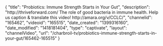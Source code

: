 {
    "title": "Probiotics: Immune Strength Starts in Your Gut",
    "description": "http:\/\/thriveforward.com\/ The role of good bacteria in immune health. Help us caption & translate this video! http:\/\/amara.org\/v\/CCLC\/",
    "channelid": "165462",
    "videoid": "165515",
    "date_created": "1399316160",
    "date_modified": "1418181404",
    "type": "captivate",
    "layout": "channelVideo",
    "url": "\/charbroil-tv\/probiotics-immune-strength-starts-in-your-gut\/165462-165515"
}